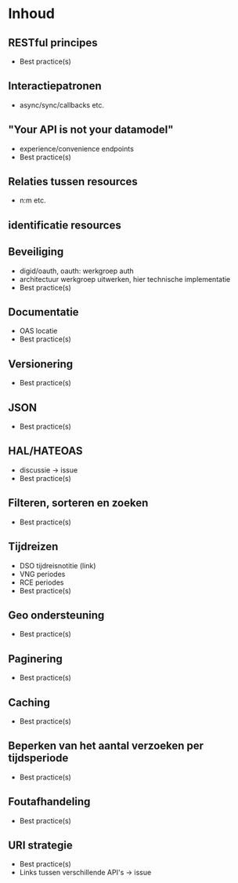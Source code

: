 # Inhoud
## RESTful principes
- Best practice(s)
## Interactiepatronen
- async/sync/callbacks etc.
## "Your API is not your datamodel"
- experience/convenience endpoints
- Best practice(s)
## Relaties tussen resources
- n:m etc.
## identificatie resources
## Beveiliging
- digid/oauth, oauth: werkgroep auth
- architectuur werkgroep uitwerken, hier technische implementatie
- Best practice(s)
## Documentatie
- OAS locatie
- Best practice(s)
## Versionering
- Best practice(s)
## JSON
- Best practice(s)
## HAL/HATEOAS
- discussie -> issue
- Best practice(s)
## Filteren, sorteren en zoeken
- Best practice(s)
## Tijdreizen
- DSO tijdreisnotitie (link)
- VNG periodes
- RCE periodes
- Best practice(s)
## Geo ondersteuning
- Best practice(s)
## Paginering
- Best practice(s)
## Caching
- Best practice(s)
## Beperken van het aantal verzoeken per tijdsperiode
- Best practice(s)
## Foutafhandeling
- Best practice(s)
## URI strategie
- Best practice(s)
- Links tussen verschillende API's -> issue